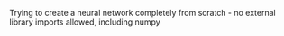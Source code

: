 Trying to create a neural network completely from scratch - no external library imports allowed, including numpy
